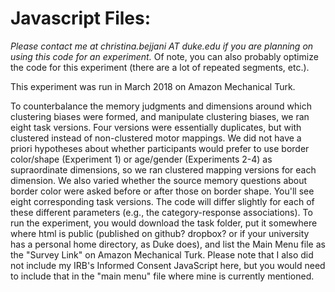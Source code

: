 # Javascript Files:

*Please contact me at christina.bejjani AT duke.edu if you are planning on using this code for an experiment.* Of note, you can also probably optimize the code for this experiment (there are a lot of repeated segments, etc.).

This experiment was run in March 2018 on Amazon Mechanical Turk.

To counterbalance the memory judgments and dimensions around which clustering biases were formed, and manipulate clustering biases, we ran eight task versions. Four versions were essentially duplicates, but with clustered instead of non-clustered motor mappings. We did not have a priori hypotheses about whether participants would prefer to use border color/shape (Experiment 1) or age/gender (Experiments 2-4) as supraordinate dimensions, so we ran clustered mapping versions for each dimension. We also varied whether the source memory questions about border color were asked before or after those on border shape. You'll see eight corresponding task versions. The code will differ slightly for each of these different parameters (e.g., the category-response associations). To run the experiment, you would download the task folder, put it somewhere where html is public (published on github? dropbox? or if your university has a personal home directory, as Duke does), and list the Main Menu file as the "Survey Link" on Amazon Mechanical Turk. Please note that I also did not include my IRB's Informed Consent JavaScript here, but you would need to include that in the "main menu" file where mine is currently mentioned.
